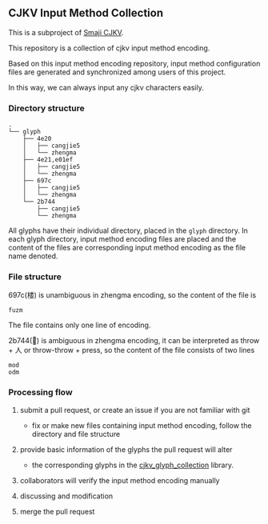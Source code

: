 ## CJKV Input Method Collection

This is a subproject of [Smaji CJKV](https://cjkv.smaji.org).

This repository is a collection of cjkv input method encoding.

Based on this input method encoding repository, input method configuration files are generated and synchronized among users of this project.

In this way, we can always input any cjkv characters easily.


### Directory structure

    .
    └── glyph
        ├── 4e20
        │   ├── cangjie5
        │   └── zhengma
        ├── 4e21,e01ef
        │   ├── cangjie5
        │   └── zhengma
        ├── 697c
        │   ├── cangjie5
        │   └── zhengma
        └── 2b744
            ├── cangjie5
            └── zhengma

All glyphs have their individual directory, placed in the `glyph` directory. In each glyph directory, input method encoding files are placed and the content of the files are corresponding input method encoding as the file name denoted.

### File structure

697c(楼) is unambiguous in zhengma encoding, so the content of the file is

    fuzm

The file contains only one line of encoding.

2b744(𫝄) is ambiguous in zhengma encoding, it can be interpreted as throw + 人 or throw-throw + press, so the content of the file consists of two lines

    mod
    odm

### Processing flow

1.  submit a pull request, or create an issue if you are not familiar with git
    -   fix or make new files containing input method encoding, follow the directory and file structure

2.  provide basic information of the glyphs the pull request will alter
    -   the corresponding glyphs in the [cjkv\_glyph\_collection](https://github.com/smaji-org/cjkv_glyph_collection) library.

3.  collaborators will verify the input method encoding manually

4.  discussing and modification

5.  merge the pull request

